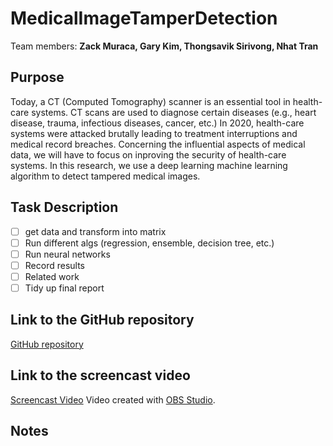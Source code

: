 # MedicalImageTamperDetection
Team members: **Zack Muraca, Gary Kim, Thongsavik Sirivong, Nhat Tran**

## Purpose

Today, a CT (Computed Tomography) scanner is an essential tool in health-care systems. CT scans are used to diagnose certain diseases (e.g., heart disease, trauma, infectious diseases, cancer, etc.) In 2020, health-care systems were attacked brutally leading to treatment interruptions and medical record breaches. Concerning the influential aspects of medical data, we will have to focus on inproving the security of health-care systems. In this research, we use a deep learning machine learning algorithm to detect tampered medical images.

## Task Description

* [ ]  get data and transform into matrix
* [ ]  Run different algs (regression, ensemble, decision tree, etc.)
* [ ]  Run neural networks
* [ ]  Record results
* [ ]  Related work
* [ ]  Tidy up final report

## Link to the GitHub repository

[GitHub repository](https://github.com/viksirivong/MedicalImageTamperDetection)

## Link to the screencast video

[Screencast Video]( "Youtube")
Video created with [OBS Studio](https://obsproject.com/).

## Notes
